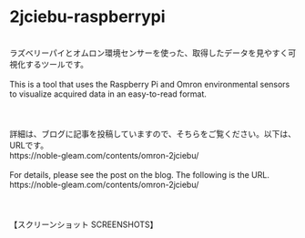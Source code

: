 # 2jciebu-raspberrypi
<br>
ラズベリーパイとオムロン環境センサーを使った、取得したデータを見やすく可視化するツールです。
<br><br>
This is a tool that uses the Raspberry Pi and Omron environmental sensors to visualize acquired data in an easy-to-read format.
<br><br><br><br>
詳細は、ブログに記事を投稿していますので、そちらをご覧ください。以下は、URLです。
<br>
https://noble-gleam.com/contents/omron-2jciebu/
<br><br>
For details, please see the post on the blog. The following is the URL.
<br>
https://noble-gleam.com/contents/omron-2jciebu/
<br><br><br><br>
【スクリーンショット SCREENSHOTS】
<br>
